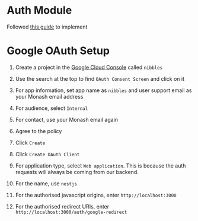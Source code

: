 # Auth Module

Followed [this guide](https://docs.nestjs.com/recipes/passport) to implement

# Google OAuth Setup

1. Create a project in the [Google Cloud Console](https://console.cloud.google.com/projectcreate) called `nibbles`

2. Use the search at the top to find `OAuth Consent Screen` and click on it

3. For app information, set app name as `nibbles` and user support email as your Monash email address

4. For audience, select `Internal`

5. For contact, use your Monash email again

6. Agree to the policy

7. Click `Create`

8. Click `Create OAuth Client`

9. For application type, select `Web application`. This is because the auth requests will always be coming from our backend.

10. For the name, use `nestjs`

11. For the authorised javascript origins, enter `http://localhost:3000`

12. For the authorised redirect URIs, enter `http://localhost:3000/auth/google-redirect`
